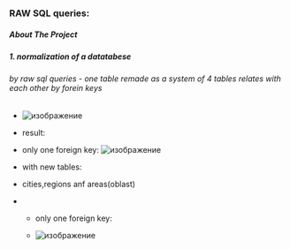 ###  RAW SQL queries:
##### About The Project 
##### 1. normalization of a datatabese
###### by raw sql queries - one table remade as a system of 4 tables relates with each other by forein keys
* ![изображение](https://github.com/vadimlvov71/sql/assets/57807117/755d5305-1b46-466a-97a8-63ce99f48b4e)
* result:
* only one foreign key:
![изображение](https://github.com/vadimlvov71/sql/assets/57807117/d25052cc-6b79-4d4b-9bde-6b12081f8866)

* with new tables:
* cities,regions anf areas(oblast)
* * only one foreign key:
 
  * ![изображение](https://github.com/vadimlvov71/sql/assets/57807117/0de2df5d-7bf4-4cae-a5bb-9d0e7fe5853f)


